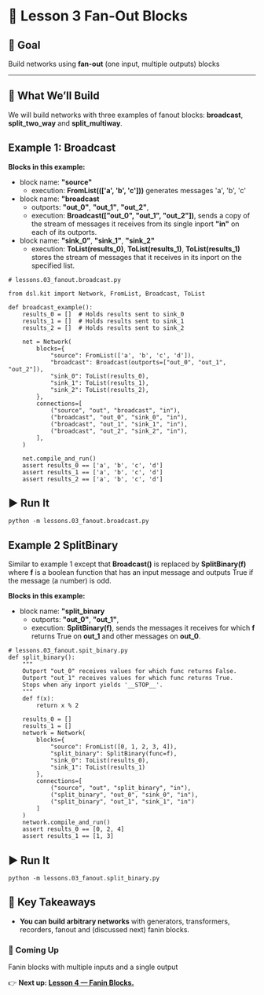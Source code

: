 # 🔀 Lesson 3 Fan-Out Blocks

## 🎯 Goal
Build networks using **fan-out** (one input, multiple outputs) blocks  

---

## 📍 What We’ll Build
We will build networks with three examples of fanout blocks: **broadcast**, **split_two_way** and **split_multiway**.


## Example 1: Broadcast

**Blocks in this example:**
- block name: **"source"**
  - execution: **FromList((['a', 'b', 'c']))** generates messages 'a', 'b', 'c'
- block name: **"broadcast**
  - outports: **"out_0"**, **"out_1"**, **"out_2"**,
  - execution: **Broadcast(["out_0", "out_1", "out_2"])**, sends a copy of the stream of messages it receives from its single inport **"in"** on each of its outports.
- block name: **"sink_0"**, **"sink_1"**, **"sink_2"**
  - execution: **ToList(results_0)**, **ToList(results_1)**, **ToList(results_1)** stores the stream of messages that it receives in its inport on the specified list.



```
# lessons.03_fanout.broadcast.py

from dsl.kit import Network, FromList, Broadcast, ToList

def broadcast_example():
    results_0 = []  # Holds results sent to sink_0
    results_1 = []  # Holds results sent to sink_1
    results_2 = []  # Holds results sent to sink_2

    net = Network(
        blocks={
            "source": FromList(['a', 'b', 'c', 'd']),
            "broadcast": Broadcast(outports=["out_0", "out_1", "out_2"]),
            "sink_0": ToList(results_0),
            "sink_1": ToList(results_1),
            "sink_2": ToList(results_2),
        },
        connections=[
            ("source", "out", "broadcast", "in"),
            ("broadcast", "out_0", "sink_0", "in"),
            ("broadcast", "out_1", "sink_1", "in"),
            ("broadcast", "out_2", "sink_2", "in"),
        ],
    )

    net.compile_and_run()
    assert results_0 == ['a', 'b', 'c', 'd']
    assert results_1 == ['a', 'b', 'c', 'd']
    assert results_2 == ['a', 'b', 'c', 'd']
```

## ▶️ Run It

```
python -m lessons.03_fanout.broadcast.py
```


## Example 2 SplitBinary
Similar to example 1 except that **Broadcast()** is replaced by **SplitBinary(f)** where **f** is a boolean function that has an input message and outputs True if the message (a number) is odd. 

**Blocks in this example:**
- block name: **"split_binary**
  - outports: **"out_0"**, **"out_1"**,
  - execution: **SplitBinary(f)**, sends the messages it receives for which **f** returns True on **out_1** and other messages on **out_0**.

```
# lessons.03_fanout.spit_binary.py
def split_binary():
    """
    Outport "out_0" receives values for which func returns False.
    Outport "out_1" receives values for which func returns True.
    Stops when any inport yields '__STOP__'.
    """
    def f(x):
        return x % 2

    results_0 = []
    results_1 = []
    network = Network(
        blocks={
            "source": FromList([0, 1, 2, 3, 4]),
            "split_binary": SplitBinary(func=f),
            "sink_0": ToList(results_0),
            "sink_1": ToList(results_1)
        },
        connections=[
            ("source", "out", "split_binary", "in"),
            ("split_binary", "out_0", "sink_0", "in"),
            ("split_binary", "out_1", "sink_1", "in")
        ]
    )
    network.compile_and_run()
    assert results_0 == [0, 2, 4]
    assert results_1 == [1, 3]
```
## ▶️ Run It

```
python -m lessons.03_fanout.split_binary.py
```

## 🧠 Key Takeaways

- **You can build arbitrary networks** with generators, transformers, recorders, fanout and (discussed next) fanin blocks.

### 🚀 Coming Up

Fanin blocks with multiple inputs and a single output

👉 **Next up: [Lesson 4 — Fanin Blocks.](../04_fanin/README.md)**